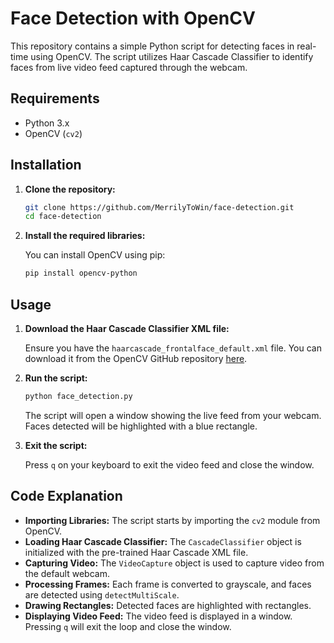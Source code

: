 # Face Detection with OpenCV

This repository contains a simple Python script for detecting faces in real-time using OpenCV. The script utilizes Haar Cascade Classifier to identify faces from live video feed captured through the webcam.

## Requirements

- Python 3.x
- OpenCV (`cv2`)

## Installation

1. **Clone the repository:**

   ```bash
   git clone https://github.com/MerrilyToWin/face-detection.git
   cd face-detection
   ```

2. **Install the required libraries:**

   You can install OpenCV using pip:

   ```bash
   pip install opencv-python
   ```

## Usage

1. **Download the Haar Cascade Classifier XML file:**

   Ensure you have the `haarcascade_frontalface_default.xml` file. You can download it from the OpenCV GitHub repository [here](https://github.com/opencv/opencv/blob/master/data/haarcascades/haarcascade_frontalface_default.xml).

2. **Run the script:**

   ```bash
   python face_detection.py
   ```

   The script will open a window showing the live feed from your webcam. Faces detected will be highlighted with a blue rectangle.

3. **Exit the script:**

   Press `q` on your keyboard to exit the video feed and close the window.

## Code Explanation

- **Importing Libraries:** The script starts by importing the `cv2` module from OpenCV.
- **Loading Haar Cascade Classifier:** The `CascadeClassifier` object is initialized with the pre-trained Haar Cascade XML file.
- **Capturing Video:** The `VideoCapture` object is used to capture video from the default webcam.
- **Processing Frames:** Each frame is converted to grayscale, and faces are detected using `detectMultiScale`.
- **Drawing Rectangles:** Detected faces are highlighted with rectangles.
- **Displaying Video Feed:** The video feed is displayed in a window. Pressing `q` will exit the loop and close the window.

